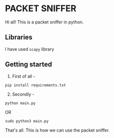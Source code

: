 # PACKET SNIFFER

Hi all! This is a packet sniffer in python.

## Libraries
I have used ```scapy``` library

## Getting started
1. First of all - 
```
pip install requirements.txt
```

2. Secondly - 
```
python main.py
```
OR
```
sudo python3 main.py
```

That's all. This is how we can use the packet sniffer.